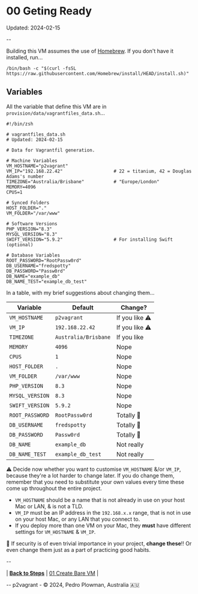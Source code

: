 # 00 Geting Ready

Updated: 2024-02-15

--

Building this VM assumes the use of [Homebrew](https://brew.sh). If you don't have it installed, run...

```
/bin/bash -c "$(curl -fsSL https://raw.githubusercontent.com/Homebrew/install/HEAD/install.sh)"
```

## Variables

All the variable that define this VM are in `provision/data/vagrantfiles_data.sh`...

```
#!/bin/zsh

# vagrantfiles_data.sh
# Updated: 2024-02-15

# Data for Vagrantfil generation.

# Machine Variables
VM_HOSTNAME="p2vagrant"
VM_IP="192.168.22.42"                   # 22 = titanium, 42 = Douglas Adams's number
TIMEZONE="Australia/Brisbane"           # "Europe/London"
MEMORY=4096
CPUS=1

# Synced Folders
HOST_FOLDER="."
VM_FOLDER="/var/www"

# Software Versions
PHP_VERSION="8.3"
MYSQL_VERSION="8.3"
SWIFT_VERSION="5.9.2"                   # For installing Swift (optional)

# Database Variables
ROOT_PASSWORD="RootPassw0rd"
DB_USERNAME="fredspotty"
DB_PASSWORD="Passw0rd"
DB_NAME="example_db"
DB_NAME_TEST="example_db_test"
```

In a table, with my brief suggestions about changing them...

Variable | Default | Change?
-------- | ------- | -------
`VM_HOSTNAME` | `p2vagrant` | If you like ⚠️
`VM_IP` | `192.168.22.42` | If you like ⚠️
`TIMEZONE` | `Australia/Brisbane` | If you like
`MEMORY` | `4096` | Nope
`CPUS` | `1` | Nope
`HOST_FOLDER` | `.` | Nope
`VM_FOLDER` | `/var/www` | Nope
`PHP_VERSION` | `8.3` | Nope
`MYSQL_VERSION` | `8.3` | Nope
`SWIFT_VERSION` | `5.9.2` | Nope
`ROOT_PASSWORD` | `RootPassw0rd` | Totally 🚨
`DB_USERNAME` | `fredspotty` | Totally 🚨
`DB_PASSWORD` | `Passw0rd` | Totally 🚨
`DB_NAME` | `example_db` | Not really
`DB_NAME_TEST` | `example_db_test` | Not really

⚠️  Decide now whether you want to customise `VM_HOSTNAME` &/or `VM_IP`, because they're a lot harder to change later. If you do change them, remember that you need to substitute your own values every time these come up throughout the entire project.

* `VM_HOSTNAME` should be a name that is not already in use on your host Mac or LAN, & is not a TLD.
* `VM_IP` must be an IP address in the `192.168.x.x` range, that is not in use on your host Mac, or any LAN that you connect to.
* If you deploy more than one VM on your Mac, they **must** have different settings for `VM_HOSTNAME` & `VM_IP`.

🚨  If security is of even trivial importance in your project, **change these**‼️ Or even change them just as a part of practicing good habits.

--

<!-- 00 Getting Ready -->
| [**Back to Steps**](../README.md)
| [01 Create Bare VM](./01_Create_Bare_VM.md)
|

--
p2vagrant - &copy; 2024, Pedro Plowman, Australia 🇦🇺
